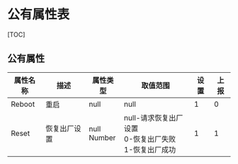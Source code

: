 # 公有属性表

[TOC]

## 公有属性
| 属性名称   | 描述     | 属性类型 | 取值范围 | 设置 | 上报 |
| -------- | -------- | ------ | ------- | ---- | ---- |
| Reboot | 重启 | null | null | 1 | 0 |
| Reset | 恢复出厂设置 | null<br/>Number | null-请求恢复出厂设置<br/>0-恢复出厂失败<br/>1-恢复出厂成功 | 1 | 1 |
